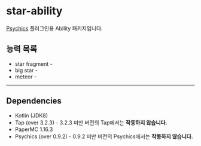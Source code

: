 # star-ability
[Psychics](https://github.com/noonmaru/psychics) 플러그인용 Ability 패키지입니다.
## 능력 목록
* star fragment -
* big star -
* meteor -
---
## Dependencies
* Kotlin (JDK8)
* Tap (over 3.2.3) - 3.2.3 미만 버전의 Tap에서는 **작동하지 않습니다.**
* PaperMC 1.16.3
* Psychics (over 0.9.2) - 0.9.2 미만 버전의 Psychics에서는 **작동하지 않습니다.**
